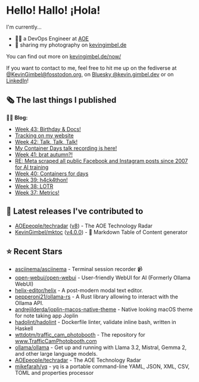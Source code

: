# Hello! Hallo! ¡Hola!

I'm currently...
- 👨‍💻 a DevOps Engineer at [AOE](https://aoe.com)
- 📸 sharing my photography on [kevingimbel.de](https://kevingimbel.de/photography)

You can find out more on [kevingimbel.de/now/](https://kevingimbel.de/now/)

If you want to contact to me, feel free to hit me up on the fediverse at [@KevinGimbel@fosstodon.org](https://fosstodon.org/@KevinGimbel), on [Bluesky @kevin.gimbel.dev](https://bsky.app/profile/kevin.gimbel.dev) or on [LinkedIn](https://www.linkedin.com/in/kevingimbel/)!

## 🗞 The last things I published

🧑‍💻 **Blog:**

- [Week 43: Birthday &amp;  Docs!](https://kevingimbel.de/blog/2024/09/week-43-birthday-docs/)
- [Tracking on my website](https://kevingimbel.de/blog/2024/09/tracking-on-my-website/)
- [Week 42: Talk, Talk, Talk!](https://kevingimbel.de/blog/2024/09/week-42-talk-talk-talk/)
- [My Container Days talk recording is here!](https://kevingimbel.de/blog/2024/09/my-container-days-talk-recording-is-here/)
- [Week 41: brat autumn?!](https://kevingimbel.de/blog/2024/09/week-41-brat-autumn/)
- [RE: Meta scraped all public Facebook and Instagram posts since 2007 for AI training](https://kevingimbel.de/blog/2024/09/re-meta-scraped-all-public-facebook-and-instagram-posts-since-2007-for-ai-training/)
- [Week 40: Containers for days](https://kevingimbel.de/blog/2024/09/week-40-containers-for-days/)
- [Week 39: h4ck4thon!](https://kevingimbel.de/blog/2024/08/week-39-h4ck4thon/)
- [Week 38: LOTR](https://kevingimbel.de/blog/2024/08/week-38-lotr/)
- [Week 37: Metrics!](https://kevingimbel.de/blog/2024/08/week-37-metrics/)

## 🔭 Latest releases I've contributed to

- [AOEpeople/techradar](https://github.com/AOEpeople/techradar) ([v8](https://github.com/AOEpeople/techradar/releases/tag/v8)) - The AOE Technology Radar
- [KevinGimbel/mktoc](https://github.com/KevinGimbel/mktoc) ([v4.0.0](https://github.com/KevinGimbel/mktoc/releases/tag/v4.0.0)) - 🦀 Markdown Table of Content generator

## ⭐ Recent Stars

- [asciinema/asciinema](https://github.com/asciinema/asciinema) - Terminal session recorder 📹
- [open-webui/open-webui](https://github.com/open-webui/open-webui) - User-friendly WebUI for AI (Formerly Ollama WebUI)
- [helix-editor/helix](https://github.com/helix-editor/helix) - A post-modern modal text editor.
- [pepperoni21/ollama-rs](https://github.com/pepperoni21/ollama-rs) - A Rust library allowing to interact with the Ollama API.
- [andrejilderda/joplin-macos-native-theme](https://github.com/andrejilderda/joplin-macos-native-theme) - Native looking macOS theme for note taking app Joplin
- [hadolint/hadolint](https://github.com/hadolint/hadolint) - Dockerfile linter, validate inline bash, written in Haskell
- [wttdotm/traffic_cam_photobooth](https://github.com/wttdotm/traffic_cam_photobooth) - The repository for www.TrafficCamPhotobooth.com
- [ollama/ollama](https://github.com/ollama/ollama) - Get up and running with Llama 3.2, Mistral, Gemma 2, and other large language models.
- [AOEpeople/techradar](https://github.com/AOEpeople/techradar) - The AOE Technology Radar
- [mikefarah/yq](https://github.com/mikefarah/yq) - yq is a portable command-line YAML, JSON, XML, CSV, TOML  and properties processor

